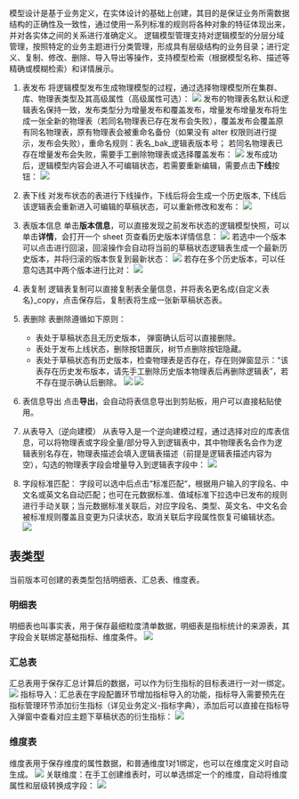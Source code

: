 模型设计是基于业务定义，在实体设计的基础上创建，其目的是保证业务所需数据结构的正确性及一致性，通过使用一系列标准的规则将各种对象的特征体现出来，并对各实体之间的关系进行准确定义。
逻辑模型管理支持对逻辑模型的分层分域管理，按照特定的业务主题进行分类管理，形成具有层级结构的业务目录；进行定义、复制、修改、删除、导入导出等操作，支持模型检索（根据模型名称、描述等精确或模糊检索）和详情展示。
1. 表发布
将逻辑模型发布生成物理模型的过程，通过选择物理模型所在集群、库、物理表类型及其高级属性（高级属性可选）：
![](https://qcloudimg.tencent-cloud.cn/raw/3fa741d0f5c450c4cf749869b5c7d9cc.png)
发布的物理表名默认和逻辑表名保持一致，发布类型分为增量发布和覆盖发布，增量发布增量发布将生成一张全新的物理表（若同名物理表已存在发布会失败），覆盖发布会覆盖原有同名物理表，原有物理表会被重命名备份（如果没有 alter 权限则进行提示，发布会失败），重命名规则：表名_bak_逻辑表版本号；
若同名物理表已存在增量发布会失败，需要手工删除物理表或选择覆盖发布：
![](https://qcloudimg.tencent-cloud.cn/raw/379a49218ae855d9d7dbc9a750e57e66.png)
发布成功后，逻辑模型内容会进入不可编辑状态，若需要重新编辑，需要点击**下线**按钮：
![](https://qcloudimg.tencent-cloud.cn/raw/37c2b9bc3a1f9d8bfe6e7b2a856e55b9.png)
2. 表下线
对发布状态的表进行下线操作，下线后将会生成一个历史版本, 下线后该逻辑表会重新进入可编辑的草稿状态，可以重新修改和发布：
![](https://qcloudimg.tencent-cloud.cn/raw/7bbf9b23d6380d6eae556909645865f4.png)
3. 表版本信息
单击**版本信息**，可以直接发现之前发布状态的逻辑模型快照，可以单击**详情**，会打开一个 sheet 页查看历史版本详情信息：
![](https://qcloudimg.tencent-cloud.cn/raw/cfd463fcb9637a54d98fcdf1f52be2d5.png)
若选中一个版本可以点击进行回滚，回滚操作会自动将当前的草稿状态逻辑表生成一个最新历史版本，并将归滚的版本恢复到最新状态：
![](https://qcloudimg.tencent-cloud.cn/raw/d54c367dcf4431e21631d7d8441846a5.png)
若存在多个历史版本，可以任意勾选其中两个版本进行比对：
![](https://qcloudimg.tencent-cloud.cn/raw/adc4d5fe6bf3ec821d71a6ef5e65f1d0.png)
4. 表复制
逻辑表复制可以直接复制表全量信息，并将表名更名成{自定义表名}_copy，点击保存后，复制表将生成一张新草稿状态表。

5. 表删除
表删除遵循如下原则：
	- 表处于草稿状态且无历史版本， 弹窗确认后可以直接删除。
	- 表处于发布上线状态，删除按钮置灰，树节点删除按钮隐藏。
	- 表处于草稿状态有历史版本，检查物理表是否存在，存在则弹窗显示：“该表存在历史发布版本，请先手工删除历史版本物理表后再删除逻辑表”，若不存在提示确认后删除。
![](https://qcloudimg.tencent-cloud.cn/raw/ee2bf7ec8f2afd34e2bc84924d2665c8.png)
![](https://qcloudimg.tencent-cloud.cn/raw/59d70e48478aeb96b7875e4c496e42f9.png)
6. 表信息导出
点击**导出**，会自动将表信息导出到剪贴板，用户可以直接粘贴使用。
7. 从表导入（逆向建模）
从表导入是一个逆向建模过程，通过选择对应的库表信息，可以将物理表或字段全量/部分导入到逻辑表中，其中物理表名会作为逻辑表别名存在，物理表描述会填入逻辑表描述（前提是逻辑表描述内容为空），勾选的物理表字段会增量导入到逻辑表字段中：
![](https://qcloudimg.tencent-cloud.cn/raw/8de41775c701cf4462de8bba1f80f747.png)
8. 字段标准匹配：
字段可以选中后点击“标准匹配“，根据用户输入的字段名、中文名或英文名自动匹配；也可在元数据标准、值域标准下拉选中已发布的规则进行手动关联；当元数据标准关联后，对应字段名、类型、英文名、中文名会被标准规则覆盖且变更为只读状态，取消关联后字段属性恢复可编辑状态。
![](https://qcloudimg.tencent-cloud.cn/raw/fc0c1412445a140131239a48b7b59feb.png)

## 表类型
当前版本可创建的表类型包括明细表、汇总表、维度表。
### 明细表
明细表也叫事实表，用于保存最细粒度清单数据，明细表是指标统计的来源表，其字段会关联绑定基础指标、维度条件。
![](https://qcloudimg.tencent-cloud.cn/raw/555efa638566eb2db9077d49f9880110.png)
### 汇总表
汇总表用于保存汇总计算后的数据，可以作为衍生指标的目标表进行一对一绑定。
![](https://qcloudimg.tencent-cloud.cn/raw/b08c13634de46389ce99ad86a8a73648.png)
指标导入：汇总表在字段配置环节增加指标导入的功能，指标导入需要预先在指标管理环节添加衍生指标（详见业务定义-指标字典），添加后可以直接在指标导入弹窗中查看对应主题下草稿状态的衍生指标：
![](https://qcloudimg.tencent-cloud.cn/raw/b7b659bfc881e3e6cbe9318768c57318.png)
### 维度表
维度表用于保存维度的属性数据，和普通维度1对1绑定，也可以在维度定义时自动生成。
![](https://qcloudimg.tencent-cloud.cn/raw/abccba053b89412dccbf3bf41abfcc3d.png)
关联维度：在手工创建维表时，可以单选绑定一个的维度，自动将维度属性和层级转换成字段：
![](https://qcloudimg.tencent-cloud.cn/raw/74d991df43cf4ac7c5e3397878cdb142.png)
